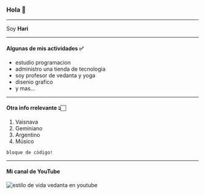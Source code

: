 ### Hola 👋
---

Soy **Hari** 

---

#### Algunas de mis actividades ✅

- estudio programacion
- administro una tienda de tecnologia
- soy profesor de vedanta y yoga
- disenio grafico
- y mas...

---

#### Otra info rrelevante 👆🏻

1. Vaisnava
2. Geminiano
3. Argentino
4. Músico
   
~~~
bloque de código!
~~~
---
#### Mi canal de YouTube
![estilo de vida vedanta en youtube](https://github.com/user-attachments/assets/b00f76a1-1cb2-4bfe-b99f-5628e11bbe62)



<!--
**harikirtandas/harikirtandas** is a ✨ _special_ ✨ repository because its `README.md` (this file) appears on your GitHub profile.

Here are some ideas to get you started:

- 🔭 I’m currently working on ...
- 🌱 I’m currently learning ...
- 👯 I’m looking to collaborate on ...
- 🤔 I’m looking for help with ...
- 💬 Ask me about ...
- 📫 How to reach me: ...
- 😄 Pronouns: ...
- ⚡ Fun fact: ...
-->
